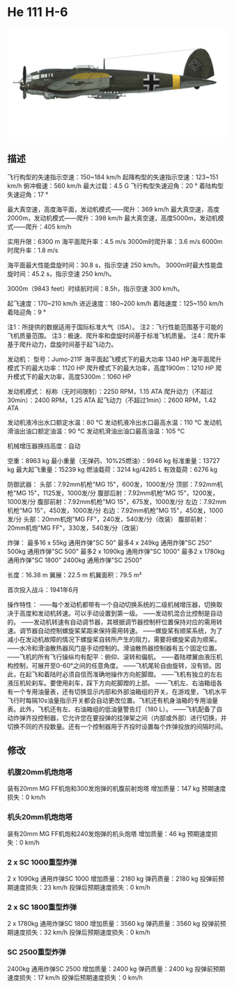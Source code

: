 # He 111 H-6

![he111h6](../images/he111h6.png)

## 描述

飞行构型的失速指示空速：150~184 km/h
起降构型的失速指示空速：123~151 km/h
俯冲极速：560 km/h
最大过载：4.5 G
飞行构型失速迎角：20 °
着陆构型失速迎角：17 °

最大真空速，高度海平面，发动机模式——爬升：369 km/h
最大真空速，高度2000m，发动机模式——爬升：398 km/h
最大真空速，高度5000m，发动机模式——爬升：405 km/h

实用升限：6300 m
海平面爬升率：4.5 m/s
3000m时爬升率：3.6 m/s
6000m时爬升率：1.8 m/s

海平面最大性能盘旋时间：30.8 s，指示空速 250 km/h。
3000m时最大性能盘旋时间：45.2 s，指示空速 250 km/h。

3000m（9843 feet）时续航时间：8.5h，指示空速 300 km/h。

起飞速度：170~210 km/h
进近速度：180~200 km/h
着陆速度：125~150 km/h
着陆迎角：9 °

注1：所提供的数据适用于国际标准大气（ISA）。
注2：飞行性能范围基于可能的飞机质量范围。
注3：极速、爬升率和盘旋时间基于标准飞机质量。
注4：爬升率基于爬升动力，盘旋时间基于起飞动力。

发动机：
型号：Jumo-211F
海平面起飞模式下的最大功率 1340 HP
海平面爬升模式下的最大功率：1120 HP
爬升模式下的最大功率，高度1900m：1210 HP
爬升模式下的最大功率，高度5300m：1060 HP

发动机模式：
标称（无时间限制）：2250 RPM，1.15 ATA
爬升动力（不超过30min）：2400 RPM，1.25 ATA
起飞动力（不超过1min）：2600 RPM，1.42 ATA

发动机液冷出水口额定水温：80 °C
发动机液冷出水口最高水温：110 °C
发动机滑油出油口额定油温：90 °C
发动机滑油出油口最高油温：105 °C

机械增压器换挡高度：自动 

空重：8963 kg
最小重量（无弹药、10%25燃油）：9946 kg
标准重量：13727 kg
最大起飞重量：15239 kg
燃油载荷：3214 kg/4285 L
有效载荷：6276 kg

防御武器：
头部：7.92mm机枪"MG 15"，600发，1000发/分
顶部：7.92mm机枪"MG 15"，1125发，1000发/分
腹部后射：7.92mm机枪"MG 15"，1200发，1000发/分
腹部前射：7.92mm机枪"MG 15"，675发，1000发/分
左边：7.92mm机枪"MG 15"，450发，1000发/分
右边：7.92mm机枪"MG 15"，450发，1000发/分
头部：20mm机炮"MG FF"，240发，540发/分（改装）
腹部前射：20mm机炮"MG FF"，330发，540发/分（改装）

炸弹：
最多16 x 55kg 通用炸弹"SC 50"
最多4 x 249kg 通用炸弹"SC 250"
500kg 通用炸弹"SC 500"
最多2 x 1090kg 通用炸弹"SC 1000"
最多2 x 1780kg 通用炸弹"SC 1800"
2400kg 通用炸弹"SC 2500"

长度：16.38 m
翼展：22.5 m
机翼面积：79.5 m²

首次投入战斗：1941年6月

操作特性：
——每个发动机都带有一个自动切换系统的二级机械增压器，切换取决于高度和发动机转速。可以手动设置到第一级。
——发动机混合比控制是自动的。
——发动机转速有自动调节器，其根据调节器控制杆位置保持对应的需用转速。调节器自动控制螺旋桨桨距来保持需用转速。
——螺旋桨有顺桨系统，为了减小在发动机故障的情况下螺旋桨自转所产生的阻力，需要将螺旋桨调为顺桨。
——水冷和滑油散热器风门是手动控制的。滑油散热器控制器有五个固定位置。
——飞机的所有飞行操纵均有配平：俯仰、滚转和偏航。
——着陆襟翼由液压机构控制，可展开至0-60°之间的任意角度。
——飞机尾轮自由旋转，没有锁。因此，在起飞和着陆时必须自信而准确地操作方向舵脚蹬。
——飞机有独立的左右液压机轮刹车。要使用刹车，踩下方向舵脚蹬的上部。
——飞机左、右油箱组各有一个专用油量表，还有切换显示内部和外部油箱组的开关。在游戏里，飞机水平飞行时每隔10s油量指示开关都会自动更改位置。飞机还有机身油箱的专用油量表。此外，飞机还有左、右油箱组的低油量警告灯（180 L）。
——飞机配备了自动炸弹齐投控制器，它允许您在要投弹的挂弹架之间（内部或外部）进行切换，并切换不同的齐投数量。还有一个控制器用于齐投时设置每个炸弹投放的间隔时间。

## 修改


### 机腹20mm机炮炮塔

装有20mm MG FF机炮和300发炮弹的机腹前射炮塔
增加质量：147 kg
预期速度损失：0 km/h

### 机头20mm机炮炮塔

装有20mm MG FF机炮和240发炮弹的机头炮塔
增加质量：46 kg
预期速度损失：0 km/h

### 2 x SC 1000重型炸弹

2 x 1090kg 通用炸弹SC 1000
增加质量：2180 kg
弹药质量：2180 kg
投弹前预期速度损失：23 km/h
投弹后预期速度损失：0 km/h

### 2 x SC 1800重型炸弹

2 x 1780kg 通用炸弹SC 1800
增加质量：3560 kg
弹药质量：3560 kg
投弹前预期速度损失：32 km/h
投弹后预期速度损失：0 km/h

### SC 2500重型炸弹

2400kg 通用炸弹SC 2500
增加质量：2400 kg
弹药质量：2400 kg
投弹前预期速度损失：17 km/h
投弹后预期速度损失：0 km/h